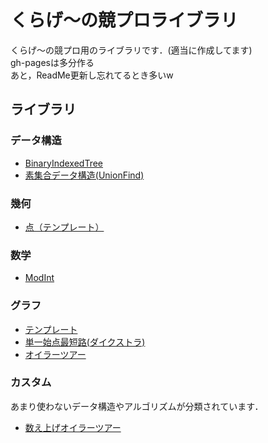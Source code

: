 # くらげ〜の競プロライブラリ
くらげ〜の競プロ用のライブラリです．(適当に作成してます)  
gh-pagesは多分作る  
あと，ReadMe更新し忘れてるとき多いw

## ライブラリ

### データ構造
- [BinaryIndexedTree](https://github.com/jellyfish26/competitive-library/blob/master/datastructure/BinaryIndexedTree.cpp)
- [素集合データ構造(UnionFind)](https://github.com/jellyfish26/competitive-library/blob/master/datastructure/UnionFind.cpp)

### 幾何
- [点（テンプレート）](https://github.com/jellyfish26/competitive-library/blob/master/geometry/Point.cpp)

### 数学
- [ModInt](https://github.com/jellyfish26/competitive-library/blob/master/math/ModInt.cpp)

### グラフ
- [テンプレート](https://github.com/jellyfish26/competitive-library/blob/master/graph/template.cpp)
- [単一始点最短路(ダイクストラ)](https://github.com/jellyfish26/competitive-library/blob/master/graph/Dijkstra.cpp)
- [オイラーツアー](https://github.com/jellyfish26/competitive-library/blob/master/graph/EulerTour.cpp)

### カスタム
あまり使わないデータ構造やアルゴリズムが分類されています．
- [数え上げオイラーツアー](https://github.com/jellyfish26/competitive-library/blob/master/custom/CountUpEulerTour.cpp)


